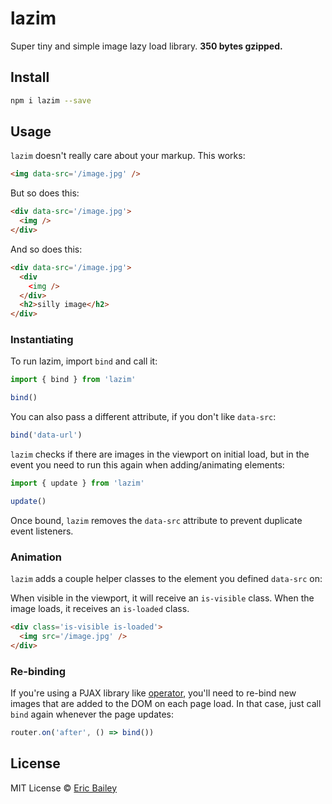 # lazim
Super tiny and simple image lazy load library. **350 bytes gzipped.**

## Install
```bash
npm i lazim --save
```

## Usage
`lazim` doesn't really care about your markup. This works:
```html
<img data-src='/image.jpg' />
```
But so does this:
```html
<div data-src='/image.jpg'>
  <img />
</div>
```
And so does this:
```html
<div data-src='/image.jpg'>
  <div
    <img />
  </div>
  <h2>silly image</h2>
</div>
```

### Instantiating
To run lazim, import `bind` and call it:
```javascript
import { bind } from 'lazim'

bind()
```

You can also pass a different attribute, if you don't like `data-src`:
```javascript
bind('data-url')
```

`lazim` checks if there are images in the viewport on initial load, but in the
event you need to run this again when adding/animating elements:
```javascript
import { update } from 'lazim'

update()
```

Once bound, `lazim` removes the `data-src` attribute to prevent duplicate event
listeners.

### Animation
`lazim` adds a couple helper classes to the element you defined `data-src` on:

When visible in the viewport, it will receive an `is-visible` class. When the
image loads, it receives an `is-loaded` class.
```html
<div class='is-visible is-loaded'>
  <img src='/image.jpg' />
</div>
```

### Re-binding
If you're using a PJAX library like
[operator](https://github.com/estrattonbailey/operator), you'll need to re-bind
new images that are added to the DOM on each page load. In that case, just call
`bind` again whenever the page updates:
```javascript
router.on('after', () => bind())
```

## License
MIT License © [Eric Bailey](https://estrattonbailey.com)
